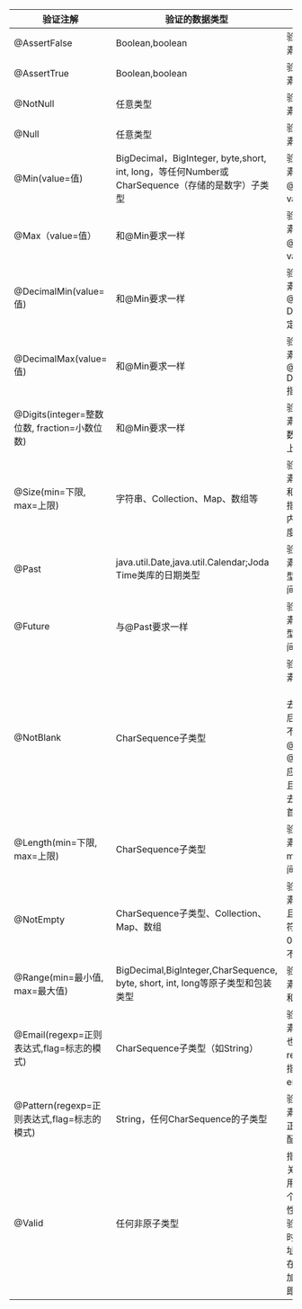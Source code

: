 | 验证注解 | 验证的数据类型 | 说明 |
| ----| --- | --- |
| @AssertFalse | Boolean,boolean | 验证注解的元素值是false |
|@AssertTrue|	Boolean,boolean|	验证注解的元素值是true                                                                                                               |
|@NotNull|	任意类型|	验证注解的元素值不是null                                                                                                                     |
|@Null|	任意类型|	验证注解的元素值是null                                                                                                                           |
|@Min(value=值)|	BigDecimal，BigInteger, byte,short, int, long，等任何Number或CharSequence（存储的是数字）子类型|	验证注解的元素值大于等于@Min指定的value值            |
|@Max（value=值）|	和@Min要求一样|	验证注解的元素值小于等于@Max指定的value值                                                                                        |
|@DecimalMin(value=值)|	和@Min要求一样|	验证注解的元素值大于等于@ DecimalMin指定的value值                                                                            |
|@DecimalMax(value=值)|	和@Min要求一样|	验证注解的元素值小于等于@ DecimalMax指定的value值                                                                            |
|@Digits(integer=整数位数, fraction=小数位数)|	和@Min要求一样|	验证注解的元素值的整数位数和小数位数上限                                                             |
|@Size(min=下限, max=上限)|	字符串、Collection、Map、数组等|	验证注解的元素值的在min和max（包含）指定区间之内，如字符长度、集合大小                                   |
|@Past|	java.util.Date,java.util.Calendar;Joda Time类库的日期类型|	验证注解的元素值（日期类型）比当前时间早                                                         |
|@Future|	与@Past要求一样|	验证注解的元素值（日期类型）比当前时间晚                                                                                                 |
|@NotBlank|	CharSequence子类型|	验证注解的元素值不为空（不为null、去除首位空格后长度为0），不同于@NotEmpty，@NotBlank只应用于字符串且在比较时会去除字符串的首位空格  |
|@Length(min=下限, max=上限)|	CharSequence子类型|	验证注解的元素值长度在min和max区间内                                                                             |
|@NotEmpty|	CharSequence子类型、Collection、Map、数组|	验证注解的元素值不为null且不为空（字符串长度不为0、集合大小不为0）                                           |
|@Range(min=最小值, max=最大值)|	BigDecimal,BigInteger,CharSequence, byte, short, int, long等原子类型和包装类型|	验证注解的元素值在最小值和最大值之间                 |
|@Email(regexp=正则表达式,flag=标志的模式)|	CharSequence子类型（如String）|	验证注解的元素值是Email，也可以通过regexp和flag指定自定义的email格式                     |
|@Pattern(regexp=正则表达式,flag=标志的模式)|	String，任何CharSequence的子类型|	验证注解的元素值与指定的正则表达式匹配                                           |
|@Valid|	任何非原子类型|	指定递归验证关联的对象如用户对象中有个地址对象属性，如果想在验证用户对象时一起验证地址对象的话，在地址对象上加@Valid注解即可级联验证         |